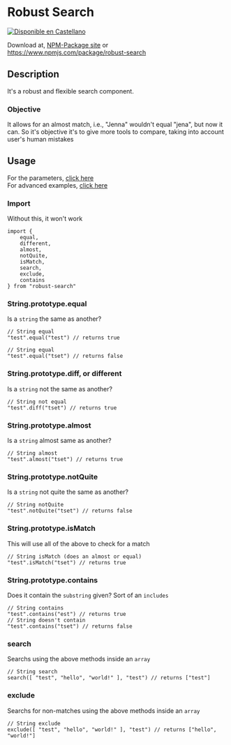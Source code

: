 # Robust Search #
[![Disponible en Castellano](https://img.shields.io/badge/lang-es-red.svg)](/doc/es/)

Download at, [NPM-Package site](https://www.npmjs.com/package/robust-search) or https://www.npmjs.com/package/robust-search

## Description
It's a robust and flexible search component.
### Objective
It allows for an almost match, i.e., "Jenna" wouldn't equal "jena", but now it can.
So it's objective it's to give more tools to compare, taking into account user's human mistakes

## Usage
For the parameters, [click here](/doc/en/parameters.md)
<br />
For advanced examples, [click here](/doc/en/advanced.md)

### Import
Without this, it won't work
````
import {
    equal,
    different,
    almost,
    notQuite,
    isMatch,
    search,
    exclude,
    contains
} from "robust-search"
````
### String.prototype.equal
Is a `string` the same as another?
````
// String equal
"test".equal("test") // returns true

// String equal
"test".equal("tset") // returns false
````
### String.prototype.diff, or different
Is a `string` not the same as another?
````
// String not equal
"test".diff("tset") // returns true
````
### String.prototype.almost
Is a `string` almost same as another?
````
// String almost
"test".almost("tset") // returns true
````
### String.prototype.notQuite
Is a `string` not quite the same as another?
````
// String notQuite
"test".notQuite("tset") // returns false
````
### String.prototype.isMatch
This will use all of the above to check for a match
````
// String isMatch (does an almost or equal)
"test".isMatch("tset") // returns true
````
### String.prototype.contains
Does it contain the `substring` given? Sort of an `includes`
````
// String contains
"test".contains("est") // returns true
// String doesn't contain
"test".contains("tset") // returns false
````
### search
Searchs using the above methods inside an `array`
````
// String search
search([ "test", "hello", "world!" ], "test") // returns ["test"]
````
### exclude
Searchs for non-matches using the above methods inside an `array`
````
// String exclude
exclude([ "test", "hello", "world!" ], "test") // returns ["hello", "world!"]
````